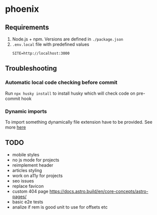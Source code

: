 # phoenix

## Requirements

1. Node.js + npm. Versions are defined in `./package.json`
2. `.env.local` file with predefined values
   ```
   SITE=http://localhost:3000
   ```

## Troubleshooting

### Automatic local code checking before commit

Run `npx husky install` to install husky which will check code on pre-commit hook

### Dynamic imports

To import something dynamically file extension have to be provided. See more [here](https://github.com/withastro/astro/issues/3373)

## TODO

- mobile styles
- no js mode for projects
- reimplement header
- articles styling
- work on a11y for projects
- seo issues
- replace favicon
- custom 404 page https://docs.astro.build/en/core-concepts/astro-pages/
- basic e2e tests
- analize if rem is good unit to use for offsets etc
